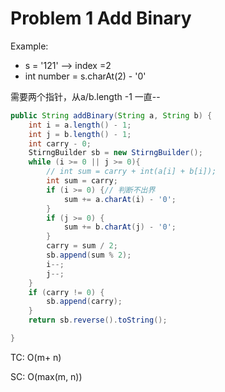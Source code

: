 # Problem 1 Add Binary

Example:&#x20;

* s = '121' --> index =2
* int number = s.charAt(2) - '0'

需要两个指针，从a/b.length -1 一直--



```java
public String addBinary(String a, String b) {
    int i = a.length() - 1;
    int j = b.length() - 1;
    int carry - 0;
    StirngBuilder sb = new StirngBuilder();
    while (i >= 0 || j >= 0){
        // int sum = carry + int(a[i] + b[i]);
        int sum = carry;
        if (i >= 0) {// 判断不出界
            sum += a.charAt(i) - '0';
        }
        if (j >= 0) {
            sum += b.charAt(j) - '0';
        }
        carry = sum / 2; 
        sb.append(sum % 2);
        i--;
        j--;
    }
    if (carry != 0) {
        sb.append(carry);
    }
    return sb.reverse().toString();

}
```

TC: O(m+ n)

SC: O(max(m, n))
